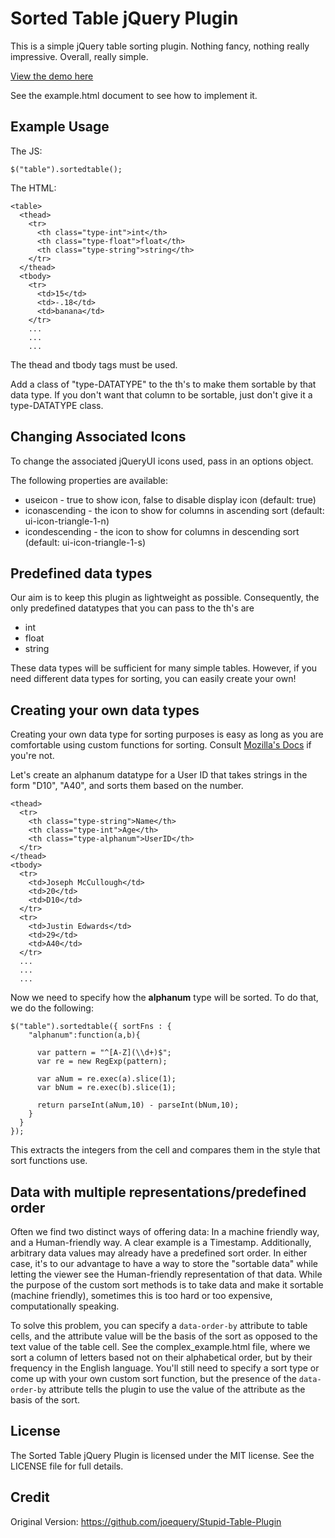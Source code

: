 Sorted Table jQuery Plugin
===========================

This is a simple jQuery table sorting plugin. Nothing fancy, nothing really
impressive. Overall, really simple.

[View the demo here][0]

See the example.html document to see how to implement it. 

Example Usage
-------------

The JS:

    $("table").sortedtable();

The HTML:
  
    <table>
      <thead>
        <tr>
          <th class="type-int">int</th>
          <th class="type-float">float</th>
          <th class="type-string">string</th>
        </tr>
      </thead>
      <tbody>
        <tr>
          <td>15</td>
          <td>-.18</td>
          <td>banana</td>
        </tr>
        ...
        ...
        ...

The thead and tbody tags must be used.  

Add a class of "type-DATATYPE" to the th's to make them sortable by that data
type. If you don't want that column to be sortable, just don't give it a 
type-DATATYPE class.

Changing Associated Icons
-------------------------

To change the associated jQueryUI icons used, pass in an options object.

The following properties are available:
* useicon - true to show icon, false to disable display icon (default: true)
* iconascending - the icon to show for columns in ascending sort (default: ui-icon-triangle-1-n)
* icondescending - the icon to show for columns in descending sort (default: ui-icon-triangle-1-s)

Predefined data types
---------------------

Our aim is to keep this plugin as lightweight as possible. Consequently, the 
only predefined datatypes that you can pass to the th's are

* int
* float
* string

These data types will be sufficient for many simple tables. However, if you need
different data types for sorting, you can easily create your own!

Creating your own data types
----------------------------

Creating your own data type  for sorting purposes is easy as long as you are 
comfortable using custom functions for sorting. Consult [Mozilla's Docs][1] 
if you're not.

[0]: http://joequery.github.com/Stupid-Table-Plugin/
[1]: https://developer.mozilla.org/en/JavaScript/Reference/Global_Objects/Array/sort

Let's create an alphanum datatype for a User ID that takes strings in the 
form "D10", "A40", and sorts them based on the number.

    <thead>
      <tr>
        <th class="type-string">Name</th>
        <th class="type-int">Age</th>
        <th class="type-alphanum">UserID</th>
      </tr>
    </thead>
    <tbody>
      <tr>
        <td>Joseph McCullough</td>
        <td>20</td>
        <td>D10</td>
      </tr>
      <tr>
        <td>Justin Edwards</td>
        <td>29</td>
        <td>A40</td>
      </tr>
      ...
      ...
      ...

Now we need to specify how the **alphanum** type will be sorted. To do that, 
we do the following:

    $("table").sortedtable({ sortFns : {
        "alphanum":function(a,b){

          var pattern = "^[A-Z](\\d+)$";
          var re = new RegExp(pattern);

          var aNum = re.exec(a).slice(1);
          var bNum = re.exec(b).slice(1);

          return parseInt(aNum,10) - parseInt(bNum,10);
        }
      }
    });

This extracts the integers from the cell and compares them in the style
that sort functions use.

Data with multiple representations/predefined order
---------------------------------------------------

Often we find two distinct ways of offering data: In a machine friendly way,
and a Human-friendly way. A clear example is a Timestamp. Additionally, 
arbitrary data values may already have a predefined sort order. In either case, 
it's to our advantage to have a way to store the "sortable data" while letting 
the viewer see the Human-friendly representation of that data. While the
purpose of the custom sort methods is to take data and make it sortable 
(machine friendly), sometimes this is too hard or too expensive, computationally
speaking. 

To solve this problem, you can specify a ```data-order-by``` attribute to 
table cells, and the attribute value will be the basis of the sort as opposed
to the text value of the table cell. See the complex_example.html file, where
we sort a column of letters based not on their alphabetical order, but by their
frequency in the English language. You'll still need to specify a sort type
or come up with your own custom sort function, but the presence of the
```data-order-by``` attribute tells the plugin to use the value of the 
attribute as the basis of the sort.

License
-------

The Sorted Table jQuery Plugin is licensed under the MIT license. See the LICENSE 
file for full details.

Credit
------
Original Version: https://github.com/joequery/Stupid-Table-Plugin